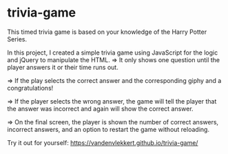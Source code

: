 # trivia-game
This timed trivia game is based on your knowledge of the Harry Potter Series.  

In this project, I created a simple trivia game using JavaScript for the logic and jQuery to manipulate the HTML.  => It only shows one question until the player answers it or their time runs out.  

=> If the play selects the correct answer and the corresponding giphy and a congratulations!

=>  If the player selects the wrong answer, the game will tell the player that the answer was incorrect and again will show the correct answer.

=> On the final screen, the player is shown the number of correct answers, incorrect answers, and an option to restart the game without reloading.


Try it out for yourself:  https://vandenvlekkert.github.io/trivia-game/
